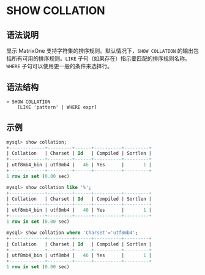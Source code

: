 # **SHOW COLLATION**

## **语法说明**

显示 MatrixOne 支持字符集的排序规则。默认情况下，`SHOW COLLATION` 的输出包括所有可用的排序规则。`LIKE` 子句（如果存在）指示要匹配的排序规则名称。 `WHERE` 子句可以使用更一般的条件来选择行。

## **语法结构**

```
> SHOW COLLATION
    [LIKE 'pattern' | WHERE expr]
```

## **示例**

```sql
mysql> show collation;
+-------------+---------+------+----------+---------+
| Collation   | Charset | Id   | Compiled | Sortlen |
+-------------+---------+------+----------+---------+
| utf8mb4_bin | utf8mb4 |   46 | Yes      |       1 |
+-------------+---------+------+----------+---------+
1 row in set (0.00 sec)

mysql> show collation like '%';
+-------------+---------+------+----------+---------+
| Collation   | Charset | Id   | Compiled | Sortlen |
+-------------+---------+------+----------+---------+
| utf8mb4_bin | utf8mb4 |   46 | Yes      |       1 |
+-------------+---------+------+----------+---------+
1 row in set (0.00 sec)

mysql> show collation where 'Charset'='utf8mb4';
+-------------+---------+------+----------+---------+
| Collation   | Charset | Id   | Compiled | Sortlen |
+-------------+---------+------+----------+---------+
| utf8mb4_bin | utf8mb4 |   46 | Yes      |       1 |
+-------------+---------+------+----------+---------+
1 row in set (0.00 sec)
```
